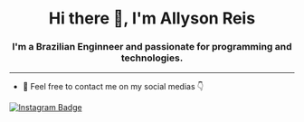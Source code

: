 <h1 align="center">Hi there 👋, I'm Allyson Reis</h1> 
<h3 align="center">I'm a Brazilian Enginneer and passionate for programming and technologies.</h3>
<hr>

- 💬 Feel free to contact me on my social medias 👇

[![Instagram Badge](https://img.shields.io/badge/@allysonreeis-follow%20me-blueviolet?style=flat-square&logo=instagram&logoColor=white)](https://instagram.com/allysonreeis) 

<!--
**allysonreeis/allysonreeis** is a ✨ _special_ ✨ repository because its `README.md` (this file) appears on your GitHub profile.

Here are some ideas to get you started:

- 🔭 I’m currently working on ...
- 🌱 I’m currently learning ...
- 👯 I’m looking to collaborate on ...
- 🤔 I’m looking for help with ...
- 💬 Ask me about ...
- 📫 How to reach me: ...
- 😄 Pronouns: ...
- ⚡ Fun fact: ...
-->
